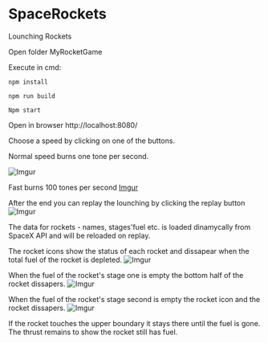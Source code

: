 # SpaceRockets
Lounching Rockets

Open folder MyRocketGame

Execute in cmd:

`npm install`

`npm run build`

`Npm start`

Open in browser http://localhost:8080/

Choose a speed by clicking on one of the buttons. 

Normal speed burns one tone per second.

![Imgur](https://i.imgur.com/1DUbeCv.png)

Fast burns 100 tones per second
[Imgur](https://i.imgur.com/Fbbh8bb.png)

After the end you can replay the lounching by clicking the replay button
![Imgur](https://i.imgur.com/I0udI77.png)

The data for rockets - names, stages'fuel etc.  is loaded dinamycally from SpaceX API and will be reloaded on replay.

The rocket icons show the status of each rocket and dissapear when the total fuel of the rocket is depleted.
![Imgur](https://i.imgur.com/OU81I3r.png)

When the fuel of the rocket's stage one is empty the bottom half of the rocket dissapers.
![Imgur](https://i.imgur.com/4pIArz3.png)

When the fuel of the rocket's stage second is empty the rocket icon and the rocket dissapers.
![Imgur](https://i.imgur.com/BtMSwMH.png)

If the rocket touches the upper boundary it stays there until the fuel is gone. The thrust remains to show the rocket still has fuel.
